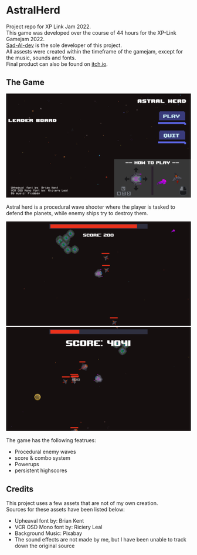 # AstralHerd
Project repo for XP Link Jam 2022.  
This game was developed over the course of 44 hours for the XP-Link Gamejam 2022.  
[Sad-AI-dev](https://github.com/Sad-AI-dev) is the sole developer of this project.  
All assests were created within the timeframe of the gamejam, except for the music, sounds and fonts.  
Final product can also be found on [itch.io](https://sad-ai.itch.io/astral-herd).  

## The Game
![Main Menu image](resources/screenshots/main_Menu.PNG?raw=true)


Astral herd is a procedural wave shooter where the player is tasked to defend the planets, while enemy ships try to destroy them.


![Gameplay image](resources/screenshots/gameplay_1.PNG?raw=true)
![Another gameplay image](resources/screenshots/gameplay_2.PNG?raw=true)


The game has the following featrues:
- Procedural enemy waves
- score & combo system
- Powerups
- persistent highscores

## Credits
This project uses a few assets that are not of my own creation.  
Sources for these assets have been listed below:

- Upheaval font by: Brian Kent
- VCR OSD Mono font by: Riciery Leal
- Background Music: Pixabay
- The sound effects are not made by me, but I have been unable to track down the original source
